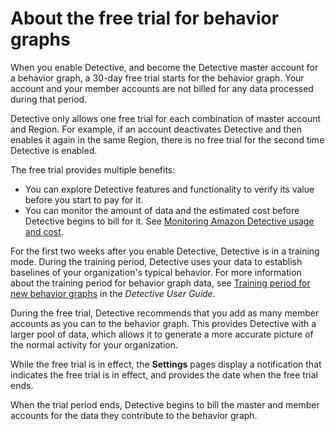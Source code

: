 # About the free trial for behavior graphs<a name="free-trial-overview"></a>

When you enable Detective, and become the Detective master account for a behavior graph, a 30\-day free trial starts for the behavior graph\. Your account and your member accounts are not billed for any data processed during that period\.

Detective only allows one free trial for each combination of master account and Region\. For example, if an account deactivates Detective and then enables it again in the same Region, there is no free trial for the second time Detective is enabled\.

The free trial provides multiple benefits:
+ You can explore Detective features and functionality to verify its value before you start to pay for it\.
+ You can monitor the amount of data and the estimated cost before Detective begins to bill for it\. See [Monitoring Amazon Detective usage and cost](usage-tracking.md)\.

For the first two weeks after you enable Detective, Detective is in a training mode\. During the training period, Detective uses your data to establish baselines of your organization's typical behavior\. For more information about the training period for behavior graph data, see [Training period for new behavior graphs](https://docs.aws.amazon.com/detective/latest/userguide/detective-data-training-period.html) in the *Detective User Guide*\.

During the free trial, Detective recommends that you add as many member accounts as you can to the behavior graph\. This provides Detective with a larger pool of data, which allows it to generate a more accurate picture of the normal activity for your organization\.

While the free trial is in effect, the **Settings** pages display a notification that indicates the free trial is in effect, and provides the date when the free trial ends\.

When the trial period ends, Detective begins to bill the master and member accounts for the data they contribute to the behavior graph\.